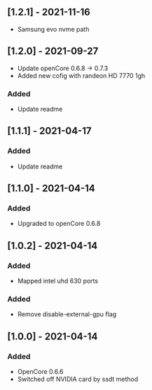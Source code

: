 ## [1.2.1] - 2021-11-16

- Samsung evo nvme path

## [1.2.0] - 2021-09-27

- Update openCore 0.6.8 -> 0.7.3
- Added new cofig with randeon HD 7770 1gh


### Added
- Update readme


## [1.1.1] - 2021-04-17

### Added
- Update readme

## [1.1.0] - 2021-04-14

### Added
- Upgraded to openCore 0.6.8

## [1.0.2] - 2021-04-14

### Added
- Mapped intel uhd 630 ports

### Added
- Remove disable-external-gpu flag 

## [1.0.0] - 2021-04-14

### Added

- OpenCore 0.6.6 
- Switched off NVIDIA card by ssdt method